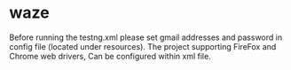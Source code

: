 # waze

Before running the testng.xml please set gmail addresses and password in config file (located under resources).
The project supporting FireFox and Chrome web drivers, Can be configured within xml file.
